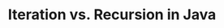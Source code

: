 ---
title: Iteration vs. Recursion in Java
tags: [External Post, Java, Algorithm]
style: boder
color: primary
description: Want to learn more about using iteration and recursion in Java? Click here to learn more about these two methods and their strengths and weaknesses.
external_url: https://dzone.com/articles/iteration-vs-recursion-in-java
---
